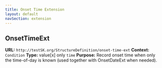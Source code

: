 ```yaml
---
title: Onset Time Extension
layout: default
navSection: extension
---
```


## OnsetTimeExt

**URL:** `http://testSK.org/StructureDefinition/onset-time-ext`
**Context:** `Condition`
**Type:** value[x] only `time`
**Purpose:** Record onset time when only the time-of-day is known (used together with OnsetDateExt when needed).
